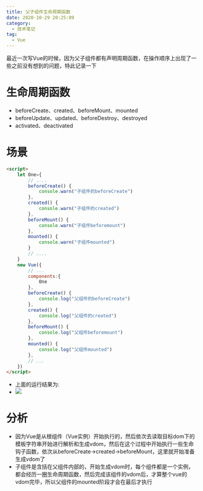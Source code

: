 ```yaml
---
title: 父子组件生命周期函数
date: 2020-10-29 20:25:09
category:
  - 技术笔记
tag:
  - Vue
---
```


最近一次写Vue的时候，因为父子组件都有声明周期函数，在操作顺序上出现了一些之前没有想到的问题，特此记录一下

# 生命周期函数
- beforeCreate、created、beforeMount、mounted
- beforeUpdate、updated、beforeDestroy、destroyed
- activated、deactivated
<!-- more -->
# 场景
```html
<script>
    let One={
        // ....
        beforeCreate() {
            console.warn("子组件的beforeCreate")
        },
        created() {
            console.warn("子组件的created")
        },
        beforeMount() {
            console.warn("子组件beforemount")
        },
        mounted() {
            console.warn("子组件mounted")
        }
        // ....
    }
    new Vue({
        // ...
        components:{
            One
        },
        beforeCreate() {
            console.log("父组件的beforeCreate")
        },
        created() {
            console.log("父组件的created")
        },
        beforeMount() {
            console.log("父组件beforemount")
        },
        mounted() {
            console.log("父组件mounted")
        },
        // ...
    })
</script>
```
- 上面的运行结果为:
- ![](http://img.shuaxindiary.cn/lifecycle.png)

# 分析
- 因为Vue是从根组件（Vue实例）开始执行的，然后依次去读取目标dom下的模板字符串开始进行解析和生成vdom，然后在这个过程中开始执行一些生命钩子函数，依次从beforeCreate->created->beforeMount，这里就开始准备生成vdom了
- 子组件是含括在父组件内部的，开始生成vdom时，每个组件都是一个实例，都会经历一圈生命周期函数，然后完成该组件的vdom后，才算整个vue的vdom完毕，所以父组件的mounted阶段才会在最后才执行




